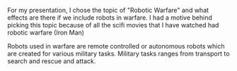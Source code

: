 For my presentation, I chose the topic of "Robotic Warfare" and what effects are there if we include robots in warfare. I had a motive behind picking this topic because of all the scifi movies that I have watched had robotic warfare (Iron Man)


Robots used in warfare are remote controlled or autonomous robots which are created for various military tasks. Military tasks ranges from transport to search and rescue and attack.
